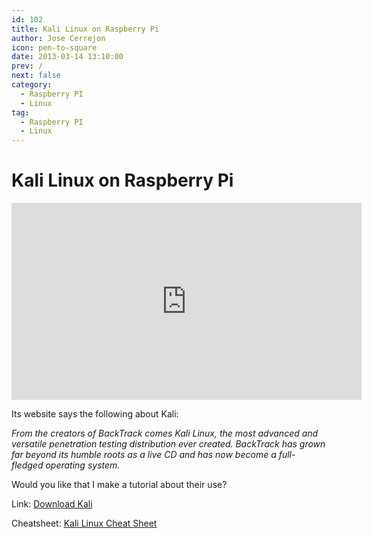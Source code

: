 ```yaml
---
id: 102
title: Kali Linux on Raspberry Pi
author: Jose Cerrejon
icon: pen-to-square
date: 2013-03-14 13:10:00
prev: /
next: false
category:
  - Raspberry PI
  - Linux
tag:
  - Raspberry PI
  - Linux
---
```


# Kali Linux on Raspberry Pi

<iframe width="560" height="315" src="http://www.youtube.com/embed/U0TrBdOSaGg" frameborder="0" allowfullscreen></iframe>

Its website says the following about Kali:

*From the creators of BackTrack comes Kali Linux, the most advanced and versatile penetration testing distribution ever created. BackTrack has grown far beyond its humble roots as a live CD and has now become a full-fledged operating system.*

Would you like that I make a tutorial about their use?

Link: [Download Kali](http://www.kali.org/downloads/)

Cheatsheet: [Kali Linux Cheat Sheet](https://comparite.ch/kalics)